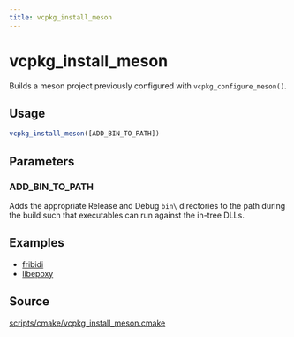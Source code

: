 ```yaml
---
title: vcpkg_install_meson
---
```


# vcpkg_install_meson

Builds a meson project previously configured with `vcpkg_configure_meson()`.

## Usage

```cmake
vcpkg_install_meson([ADD_BIN_TO_PATH])
```

## Parameters

### ADD_BIN_TO_PATH
Adds the appropriate Release and Debug `bin\` directories to the path during the build such that executables can run against the in-tree DLLs.

## Examples

- [fribidi](https://github.com/Microsoft/vcpkg/blob/master/ports/fribidi/portfile.cmake)
- [libepoxy](https://github.com/Microsoft/vcpkg/blob/master/ports/libepoxy/portfile.cmake)

## Source

[scripts/cmake/vcpkg\_install\_meson.cmake](https://github.com/Microsoft/vcpkg/blob/master/scripts/cmake/vcpkg_install_meson.cmake)

